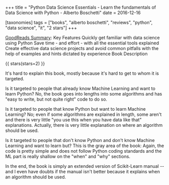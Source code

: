 +++
title = "Python Data Science Essentials - Learn the fundamentals of Data Science with Python - Alberto Boschetti"
date = 2016-12-16

[taxonomies]
tags = ["books", "alberto boschetti", "reviews", "python", "data science",
"it", "2 stars"]
+++

[GoodReads Summary](https://www.goodreads.com/book/show/25527772-python-data-science-essentials---learn-the-fundamentals-of-data-science):
Key Features Quickly get familiar with data science using Python Save time -
and effort - with all the essential tools explained Create effective data
science projects and avoid common pitfalls with the help of examples and hints
dictated by experience Book Description

<!-- more -->

{{ stars(stars=2) }}

It's hard to explain this book, mostly because it's hard to get to whom it is
targeted.

Is it targeted to people that already know Machine Learning and want to learn
Python? No, the book goes into lengths into some algorithms and has "easy to
write, but not quite right" code to do so.

Is it targeted to people that know Python but want to learn Machine Learning?
No; even if some algorithms are explained in length, some aren't and there is
very little "you use this when you have data like that" explanations.
Actually, there is very little explanation on where an algorithm should be
used.

Is it targeted to people that don't know Python and don't know Machine
Learning and want to learn but? This is the gray area of the book: Again, the
code is pretty simple and does not follow Python coding standards and the ML
part is really shallow on the "when" and "why" sections.

In the end, the book is simply an extended version of Scikit-Learn manual --
and I even have doubts if the manual isn't better because it explains when an
algorithm should be used.

